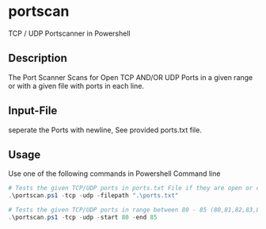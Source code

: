 # portscan
TCP / UDP Portscanner in Powershell

## Description
The Port Scanner Scans for Open TCP AND/OR UDP Ports in a given range or with a given file with ports in each line.

## Input-File
seperate the Ports with newline, See provided ports.txt file.

## Usage
Use one of the following commands in Powershell Command line
```powershell
# Tests the given TCP/UDP ports in ports.txt File if they are open or closed.
.\portscan.ps1 -tcp -udp -filepath ".\ports.txt"

# Tests the given TCP/UDP ports in range between 80 - 85 (80,81,82,83,84,85) if they are open or closed.
.\portscan.ps1 -tcp -udp -start 80 -end 85
```